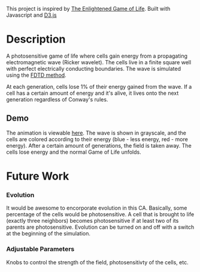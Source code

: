 This project is inspired by [The Enlightened Game of Life](http://arxiv.org/abs/0810.3179). Built with Javascript and [D3.js](http://d3js.org/)

Description
=====================
A photosensitive game of life where cells gain energy from a propagating electromagnetic wave (Ricker wavelet). The cells live in a finite square well with perfect electrically conducting boundaries. The wave is simulated using the [FDTD method](http://en.wikipedia.org/wiki/Finite-difference_time-domain_method). 

At each generation, cells lose 1% of their energy gained from the wave. If a cell has a certain amount of energy and it's alive, it lives onto the next generation regardless of Conway's rules. 

## Demo
The animation is viewable [here](http://sicurelli.com/photoGameOfLife.html). The wave is shown in grayscale, and the cells are colored according to their energy (blue - less energy, red - more energy). After a certain amount of generations, the field is taken away. The cells lose energy and the normal Game of Life unfolds.

Future Work
=====================

### Evolution

It would be awesome to encorporate evolution in this CA. Basically, some percentage of the cells would be photosensitive. A cell that is brought to life (exactly three neighbors) becomes photosensitive if at least two of its parents are photosensitive. Evolution can be turned on and off with a switch at the beginning of the simulation. 

### Adjustable Parameters

Knobs to control the strength of the field, photosensitivty of the cells, etc.
